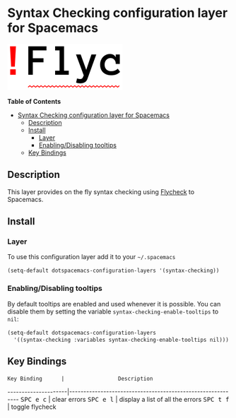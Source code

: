 # Syntax Checking configuration layer for Spacemacs

![logo](img/flycheck.png)

<!-- markdown-toc start - Don't edit this section. Run M-x markdown-toc/generate-toc again -->
**Table of Contents**

- [Syntax Checking configuration layer for Spacemacs](#syntax-checking-configuration-layer-for-spacemacs)
    - [Description](#description)
    - [Install](#install)
        - [Layer](#layer)
        - [Enabling/Disabling tooltips](#enablingdisabling-tooltips)
    - [Key Bindings](#key-bindings)

<!-- markdown-toc end -->

## Description

This layer provides on the fly syntax checking using [Flycheck][] to Spacemacs.

## Install

### Layer

To use this configuration layer add it to your `~/.spacemacs`

```elisp
(setq-default dotspacemacs-configuration-layers '(syntax-checking))
```

### Enabling/Disabling tooltips

By default tooltips are enabled and used whenever it is possible.
You can disable them by setting the variable `syntax-checking-enable-tooltips`
to `nil`:

```elisp
(setq-default dotspacemacs-configuration-layers
  '((syntax-checking :variables syntax-checking-enable-tooltips nil)))
```


## Key Bindings

    Key Binding      |                 Description
---------------------|------------------------------------------------------------
<kbd>SPC e c</kbd>   | clear errors
<kbd>SPC e l</kbd>   | display a list of all the errors
<kbd>SPC t f</kbd>   | toggle flycheck

[Flycheck]: http://www.flycheck.org/
